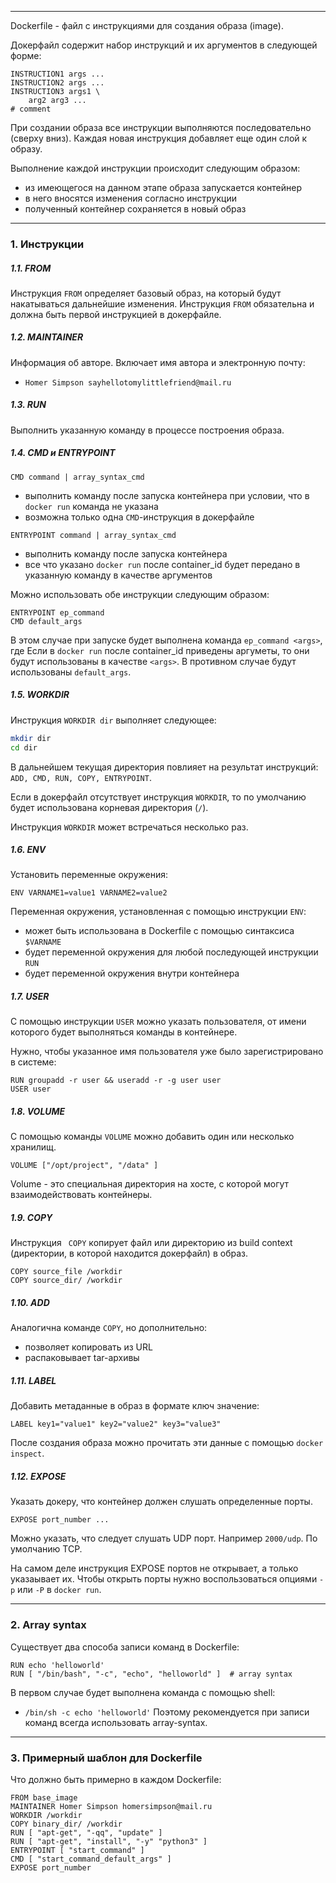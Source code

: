 ___
Dockerfile - файл с инструкциями для создания образа (image).

Докерфайл содержит набор инструкций и их аргументов в следующей форме:
```docker
INSTRUCTION1 args ...
INSTRUCTION2 args ...
INSTRUCTION3 args1 \
	arg2 arg3 ...
# comment
```

При создании образа все инструкции выполняются последовательно (сверху вниз).
Каждая новая инструкция добавляет еще один слой к образу.

Выполнение каждой инструкции происходит следующим образом:
- из имеющегося на данном этапе образа запускается контейнер
- в него вносятся изменения согласно инструкции
- полученный контейнер сохраняется в новый образ

___
### 1. Инструкции

##### 1.1. FROM

Инструкция `FROM` определяет базовый образ, на который будут накатываться дальнейшие изменения. Инструкция `FROM` обязательна и должна быть первой инструкцией в докерфайле.
##### 1.2. MAINTAINER

Информация об авторе. Включает имя автора и электронную почту:
- `Homer Simpson sayhellotomylittlefriend@mail.ru`
##### 1.3. RUN

Выполнить указанную команду в процессе построения образа.
##### 1.4. CMD и ENTRYPOINT

`CMD command | array_syntax_cmd`
- выполнить команду после запуска контейнера при условии, что в `docker run` команда не указана
- возможна только одна `CMD`-инструкция в докерфайле

`ENTRYPOINT command | array_syntax_cmd`
- выполнить команду после запуска контейнера
- все что указано `docker run` после container_id будет передано в указанную команду в качестве аргументов

Можно использовать обе инструкции следующим образом:
```
ENTRYPOINT ep_command
CMD default_args
```
В этом случае при запуске будет выполнена команда `ep_command <args>`, где 
Если в `docker run` после container_id приведены аргуметы, то они будут использованы в качестве `<args>`. В противном случае будут использованы `default_args`.
##### 1.5. WORKDIR

Инструкция `WORKDIR dir` выполняет следующее:
```bash
mkdir dir
cd dir
```

В дальнейшем текущая директория повлияет на результат инструкций: `ADD, CMD, RUN, COPY, ENTRYPOINT`.

Если в докерфайл отсутствует инструкция `WORKDIR`, то по умолчанию будет использована корневая директория (`/`).

Инструкция `WORKDIR` может встречаться несколько раз.
##### 1.6. ENV

Установить переменные окружения:
```docker
ENV VARNAME1=value1 VARNAME2=value2
```
Переменная окружения, установленная с помощью инструкции `ENV`:
- может быть использована в Dockerfile с помощью синтаксиса `$VARNAME`
- будет переменной окружения для любой последующей инструкции `RUN`
- будет переменной окружения внутри контейнера
##### 1.7. USER

С помощью инструкции `USER` можно указать пользователя, от имени которого будет выполняться команды в контейнере.

Нужно, чтобы указанное имя пользователя уже было зарегистрировано в системе:
```docker
RUN groupadd -r user && useradd -r -g user user
USER user
```
##### 1.8. VOLUME

С помощью команды `VOLUME` можно добавить один или несколько хранилищ.
```
VOLUME ["/opt/project", "/data" ]
```

Volume - это специальная директория на хосте, с которой могут взаимодействовать контейнеры.
##### 1.9. COPY

Инструкция ` COPY` копирует файл или директорию из build context (директории, в которой находится докерфайл) в образ.
```
COPY source_file /workdir
COPY source_dir/ /workdir
```
##### 1.10. ADD

Аналогична команде `COPY`, но дополнительно:
- позволяет копировать из URL
- распаковывает tar-архивы
##### 1.11. LABEL

Добавить метаданные в образ в формате ключ значение:
```
LABEL key1="value1" key2="value2" key3="value3"
```

После создания образа можно прочитать эти данные с помощью `docker inspect`.
##### 1.12. EXPOSE

Указать докеру, что контейнер должен слушать определенные порты.
```
EXPOSE port_number ...
```

Можно указать, что следует слушать UDP порт. Например `2000/udp`.
По умолчанию TCP.

На самом деле инструкция EXPOSE портов не открывает, а только указаывает их. Чтобы открыть порты нужно воспользоваться опциями `-p` или `-P` в `docker run`.
___
### 2. Array syntax

Существует два способа записи команд в Dockerfile:
```
RUN echo 'helloworld'
RUN [ "/bin/bash", "-c", "echo", "helloworld" ]  # array syntax
```
В первом случае будет выполнена команда с помощью shell:
- `/bin/sh -c echo 'helloworld'`
Поэтому рекомендуется при записи команд всегда использовать array-syntax.

___
### 3. Примерный шаблон для Dockerfile

Что должно быть примерно в каждом Dockerfile:
```
FROM base_image
MAINTAINER Homer Simpson homersimpson@mail.ru
WORKDIR /workdir
COPY binary_dir/ /workdir
RUN [ "apt-get", "-qq", "update" ]
RUN [ "apt-get", "install", "-y" "python3" ]
ENTRYPOINT [ "start_command" ]
CMD [ "start_command_default_args" ]
EXPOSE port_number
```





